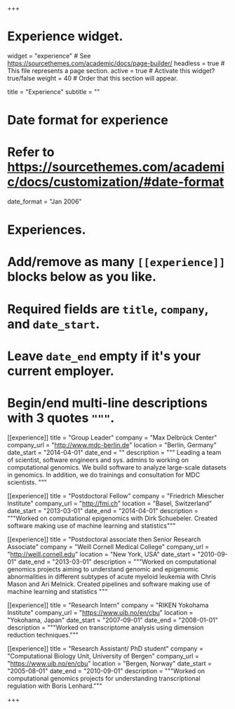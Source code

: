 +++
# Experience widget.
widget = "experience"  # See https://sourcethemes.com/academic/docs/page-builder/
headless = true  # This file represents a page section.
active = true  # Activate this widget? true/false
weight = 40  # Order that this section will appear.

title = "Experience"
subtitle = ""

# Date format for experience
#   Refer to https://sourcethemes.com/academic/docs/customization/#date-format
date_format = "Jan 2006"

# Experiences.
#   Add/remove as many `[[experience]]` blocks below as you like.
#   Required fields are `title`, `company`, and `date_start`.
#   Leave `date_end` empty if it's your current employer.
#   Begin/end multi-line descriptions with 3 quotes `"""`.
[[experience]]
  title = "Group Leader"
  company = "Max Delbrück Center"
  company_url = "http://www.mdc-berlin.de"
  location = "Berlin, Germany"
  date_start = "2014-04-01"
  date_end = ""
  description = """
Leading a team of scientist, software engineers and sys. admins to working on computational genomics. We build software to analyze large-scale datasets in genomics. In addition, we do trainings and consultation for MDC scientists.
  """

[[experience]]
  title = "Postdoctoral Fellow"
  company = "Friedrich Miescher Institute"
  company_url = "http://fmi.ch"
  location = "Basel, Switzerland"
  date_start = "2013-03-01"
  date_end = "2014-04-01"
  description = """Worked on computational epigenomics with Dirk Schuebeler. Created software making use of machine learning and statistics"""
  
[[experience]]
  title = "Postdoctoral associate then Senior Research Associate"
  company = "Weill Cornell Medical College"
  company_url = "http://weill.cornell.edu"
  location = "New York, USA"
  date_start = "2010-09-01"
  date_end = "2013-03-01"
  description = """Worked on computational genomics projects aiming to understand genomic and epigenomic abnormalities in different subtypes of acute myeloid leukemia with Chris Mason and Ari Melnick. Created pipelines and software making use of machine learning and statistics """

[[experience]]
  title = "Research Intern"
  company = "RIKEN Yokohama Institute"
  company_url = "https://www.uib.no/en/cbu"
  location = "Yokohama, Japan"
  date_start = "2007-09-01"
  date_end = "2008-01-01"
  description = """Worked on transcriptome analysis using dimension reduction techniques."""


[[experience]]
  title = "Research Assistant/ PhD student"
  company = "Computational Biology Unit, University of Bergen"
  company_url = "https://www.uib.no/en/cbu"
  location = "Bergen, Norway"
  date_start = "2005-08-01"
  date_end = "2010-09-01"
  description = """Worked on computational genomics projects for understanding transcriptional regulation with Boris Lenhard."""

+++
